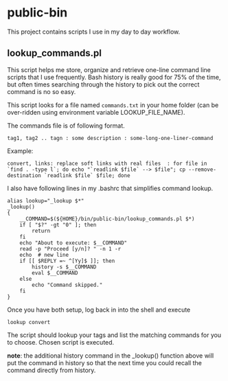 public-bin
==========

This project contains scripts I use in my day to day workflow.


lookup_commands.pl
------------------

This script helps me store, organize and retrieve one-line command line scripts that I use frequently. Bash history is really good for 75% of the time, but often times searching through the history to pick out the correct command is no so easy. 

This script looks for a file named `commands.txt` in your home folder (can be over-ridden using environment variable LOOKUP\_FILE\_NAME).

The commands file is of following format.

    tag1, tag2 .. tagn : some description : some-long-one-liner-command

Example:     

    convert, links: replace soft links with real files  : for file in `find . -type l`; do echo "`readlink $file` --> $file"; cp --remove-destination `readlink $file` $file; done

I also have following lines in my .bashrc that simplifies command lookup.

    alias lookup="_lookup $*"
    _lookup() 
    {
        __COMMAND=$(${HOME}/bin/public-bin/lookup_commands.pl $*)
        if [ "$?" -gt "0" ]; then
            return
        fi
        echo "About to execute: $__COMMAND"
        read -p "Proceed [y/n]? " -n 1 -r
        echo  # new line 
        if [[ $REPLY =~ ^[Yy]$ ]]; then
            history -s $__COMMAND
            eval $__COMMAND
        else 
            echo "Command skipped."
        fi
    }

Once you have both setup, log back in into the shell and execute

    lookup convert
    
The script should lookup your tags and list the matching commands for you to choose. Chosen script is executed.

__note__: the additional history command in the _lookup() function above will put the command in history so that the next time you could recall the command directly from history.
